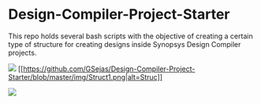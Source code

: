 # Design-Compiler-Project-Starter
This repo holds several bash scripts with the objective of creating a certain type of structure for creating designs inside Synopsys Design Compiler projects.


![]({{site.baseurl}}/https://github.com/GSejas/Design-Compiler-Project-Starter/blob/master/img/Struct1.png)
[[https://github.com/GSejas/Design-Compiler-Project-Starter/blob/master/img/Struct1.png|alt=Struc]]

![]({{site.baseurl}}/https://github.com/GSejas/Design-Compiler-Project-Starter/blob/master/img/Struct2.png)